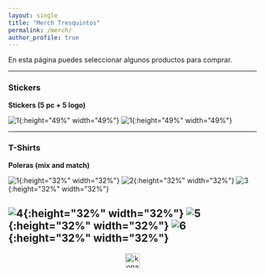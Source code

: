 ```yaml
---
layout: single
title: "Merch Tresquintos"
permalink: /merch/
author_profile: true
---
```


En esta página puedes seleccionar algunos productos para comprar.


---
### Stickers

**Stickers (5 pc + 5 logo)**

![1](/images/brand/merch/merch_pc3.jpeg){:height="49%" width="49%"} ![1](/images/brand/merch/merch_sticker6.png){:height="49%" width="49%"}


---
### T-Shirts

**Poleras (mix and match)**

![1](/images/brand/merch/merch_polera1.png){:height="32%" width="32%"} ![2](/images/brand/merch/merch_polera2.png){:height="32%" width="32%"} ![3](/images/brand/merch/merch_polera3.png){:height="32%" width="32%"}

![4](/images/brand/merch/merch_polera4.png){:height="32%" width="32%"} ![5](/images/brand/merch/merch_polera5.png){:height="32%" width="32%"} ![6](/images/brand/merch/merch_polera6.png){:height="32%" width="32%"}
---

<!-- NES -->
<style>
.aligncenter {
    text-align: center;
}
</style>
<p class="aligncenter">
    <img src="/images/nes.png" width="30" height="30" alt="konami" />
</p>
<script src="/js/topsecret.js"></script>


<!-- Favicon -->
<link rel="apple-touch-icon" sizes="180x180" href="/apple-touch-icon.png">
<link rel="icon" type="image/png" sizes="32x32" href="/favicon-32x32.png">
<link rel="icon" type="image/png" sizes="16x16" href="/favicon-16x16.png">
<link rel="manifest" href="/site.webmanifest">
<link rel="mask-icon" href="/safari-pinned-tab.svg" color="#5bbad5">
<meta name="msapplication-TileColor" content="#b91d47">
<meta name="theme-color" content="#ffffff">
